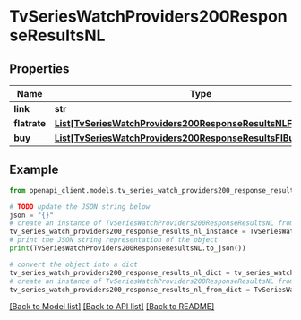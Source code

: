 # TvSeriesWatchProviders200ResponseResultsNL


## Properties

Name | Type | Description | Notes
------------ | ------------- | ------------- | -------------
**link** | **str** |  | [optional] 
**flatrate** | [**List[TvSeriesWatchProviders200ResponseResultsNLFlatrateInner]**](TvSeriesWatchProviders200ResponseResultsNLFlatrateInner.md) |  | [optional] 
**buy** | [**List[TvSeriesWatchProviders200ResponseResultsFIBuyInner]**](TvSeriesWatchProviders200ResponseResultsFIBuyInner.md) |  | [optional] 

## Example

```python
from openapi_client.models.tv_series_watch_providers200_response_results_nl import TvSeriesWatchProviders200ResponseResultsNL

# TODO update the JSON string below
json = "{}"
# create an instance of TvSeriesWatchProviders200ResponseResultsNL from a JSON string
tv_series_watch_providers200_response_results_nl_instance = TvSeriesWatchProviders200ResponseResultsNL.from_json(json)
# print the JSON string representation of the object
print(TvSeriesWatchProviders200ResponseResultsNL.to_json())

# convert the object into a dict
tv_series_watch_providers200_response_results_nl_dict = tv_series_watch_providers200_response_results_nl_instance.to_dict()
# create an instance of TvSeriesWatchProviders200ResponseResultsNL from a dict
tv_series_watch_providers200_response_results_nl_from_dict = TvSeriesWatchProviders200ResponseResultsNL.from_dict(tv_series_watch_providers200_response_results_nl_dict)
```
[[Back to Model list]](../README.md#documentation-for-models) [[Back to API list]](../README.md#documentation-for-api-endpoints) [[Back to README]](../README.md)


